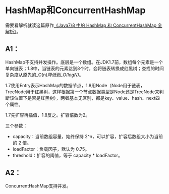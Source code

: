 # HashMap和ConcurrentHashMap

需要看解析就读这篇原作[《Java7/8 中的 HashMap 和 ConcurrentHashMap 全解析》](https://javadoop.com/post/hashmap)。

## A1：

HashMap不支持并发操作。底层是一个数组。在JDK1.7前，数组每个元素是一个单向链表；1.8中，当链表的元素达到8个时，会将链表转换成红黑树；查找的时间复杂度从原先的_O\(n\)_降低到_O\(logN\)_。

1.7使用Entry表示HashMap的数据节点，1.8用Node（Node用于链表，TreeNode用于红黑树，这样根据第一个节点数据类型是Node还是TreeNode来判断该位置下是否是红黑树），两者基本无区别，都是key、value、hash、next四个属性。

1.7先扩容再插值，1.8反之。扩容倍数为2。

三个参数：

* capacity：当前数组容量，始终保持 2^n，可以扩容，扩容后数组大小为当前的 2 倍。
* loadFactor：负载因子，默认为 0.75。
* threshold：扩容的阈值，等于 capacity \* loadFactor。

## A2：

ConcurrentHashMap支持并发。


